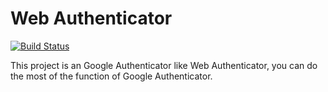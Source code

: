 # Web Authenticator

[![Build Status](https://beebeebeeebeee.com/jenkins/buildStatus/icon?job=CD-web-authenticator-frontend&style=flat-square)](https://beebeebeeebeee.com/jenkins/job/CD-web-authenticator-frontend/)

This project is an Google Authenticator like Web Authenticator, you can do the most of the function of Google Authenticator.
